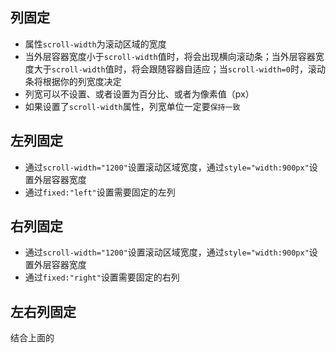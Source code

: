 ## 列固定
+ 属性`scroll-width`为滚动区域的宽度
+ 当外层容器宽度小于`scroll-width`值时，将会出现横向滚动条；当外层容器宽度大于`scroll-width`值时，将会跟随容器自适应；当`scroll-width=0`时，滚动条将根据你的列宽度决定
+ 列宽可以不设置、或者设置为百分比、或者为像素值（px）
+ 如果设置了`scroll-width`属性，列宽单位一定要`保持一致`

## 左列固定
+ 通过`scroll-width="1200"`设置滚动区域宽度，通过`style="width:900px"`设置外层容器宽度
+ 通过`fixed:"left"`设置需要固定的左列
    <zgd />

## 右列固定
+ 通过`scroll-width="1200"`设置滚动区域宽度，通过`style="width:900px"`设置外层容器宽度
+ 通过`fixed:"right"`设置需要固定的右列
    <ygd />

## 左右列固定
结合上面的
    <zygd />




<script setup>
import zgd from "./左固定.vue";
import ygd from "./右固定.vue";
import zygd from "./左右固定.vue";

</script>